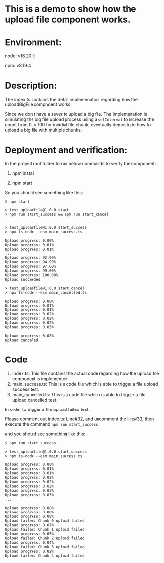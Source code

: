 # This is a demo to show how the upload file component works.

# Environment:
node: v16.20.0

npm: v8.19.4

# Description:

The index.ts contains the detail implemenation regarding how the uploadBigFile compnoent works.

Since we don't have a sever to upload a big file. The implemenation is simulating the big file upload process using a `setInterval` to increase the count from 0 to 100 for invidial file chunk, eventually demostrate how to upload a big file with multiple chunks.

# Deployment and verification:

In the project root folder to run below commands to verify the component:

1. npm install

2. npm start

So you should see something like this: 

```
$ npm start

> test_uploadfile@1.0.0 start
> npm run start_success && npm run start_cancel


> test_uploadfile@1.0.0 start_success
> npx ts-node --esm main_success.ts

Upload progress: 0.00%
Upload progress: 0.01%
Upload progress: 0.01%
...
Upload progress: 92.99%
Upload progress: 94.99%
Upload progress: 97.00%
Upload progress: 99.00%
Upload progress: 100.00%
Upload succeeded

> test_uploadfile@1.0.0 start_cancel
> npx ts-node --esm main_cancelled.ts

Upload progress: 0.00%
Upload progress: 0.01%
Upload progress: 0.01%
Upload progress: 0.02%
Upload progress: 0.02%
Upload progress: 0.02%
Upload progress: 0.03%

Upload progress: 0.08%
Upload canceled
```

# Code

1. index.ts: This file contains the actual code regarding how the upload file component is implemented.
2. main_success.ts: This is a code file which is able to trigger a file upload success test.
3. main_cancelled.ts: This is a code file which is able to trigger a file upload cancelled test.


In order to trigger a file upload failed test.

Please comment out index.ts: Line#32, and uncomment the line#33, then execute the command `npm run start_success`

and you should see something like this:

```
$ npm run start_success

> test_uploadfile@1.0.0 start_success
> npx ts-node --esm main_success.ts

Upload progress: 0.00%
Upload progress: 0.01%
Upload progress: 0.01%
Upload progress: 0.02%
Upload progress: 0.02%
Upload progress: 0.02%
Upload progress: 0.03%
Upload progress: 0.03%
...

Upload progress: 0.08%
Upload progress: 0.08%
Upload progress: 0.08%
Upload failed: Chunk 0 upload failed
Upload progress: 0.07%
Upload failed: Chunk 1 upload failed
Upload progress: 0.05%
Upload failed: Chunk 2 upload failed
Upload progress: 0.04%
Upload failed: Chunk 3 upload failed
Upload progress: 0.02%
Upload failed: Chunk 4 upload failed

```

